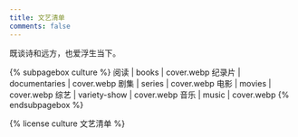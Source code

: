 ```yaml
---
title: 文艺清单
comments: false
---
```


<div class="text-center">既谈诗和远方，也爱浮生当下。</div>

{% subpagebox culture %}
阅读 | books | cover.webp
纪录片 | documentaries | cover.webp
剧集 | series | cover.webp
电影 | movies | cover.webp
综艺 | variety-show | cover.webp
音乐 | music | cover.webp
{% endsubpagebox %}

{% license culture 文艺清单 %}